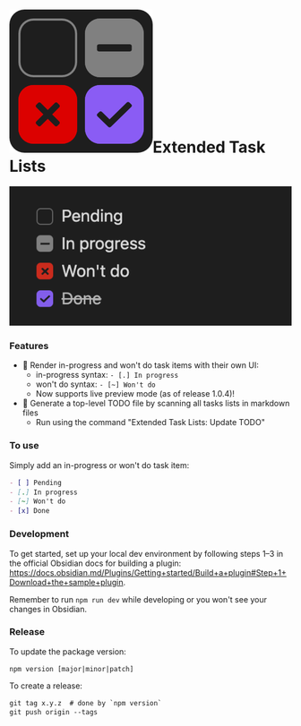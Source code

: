 <h1>
<img src="/static/logo-sm.png" />Extended Task Lists
</h1>

![image](./static/screenshot.png)

### Features
- 🌟 Render in-progress and won't do task items with their own UI:
  - in-progress syntax: `- [.] In progress`
  - won't do syntax: `- [~] Won't do`
  - Now supports live preview mode (as of release 1.0.4)!
- 🌟 Generate a top-level TODO file by scanning all tasks lists in markdown files
  - Run using the command "Extended Task Lists: Update TODO"

### To use

Simply add an in-progress or won't do task item: 

```markdown
- [ ] Pending
- [.] In progress 
- [~] Won't do
- [x] Done
```

### Development

To get started, set up your local dev environment by following steps 1–3 in the official Obsidian docs for building a plugin: https://docs.obsidian.md/Plugins/Getting+started/Build+a+plugin#Step+1+Download+the+sample+plugin.

Remember to run `npm run dev` while developing or you won't see your changes in Obsidian.

### Release

To update the package version:
```shell
npm version [major|minor|patch]
```

To create a release:
```shell
git tag x.y.z  # done by `npm version`
git push origin --tags
```
